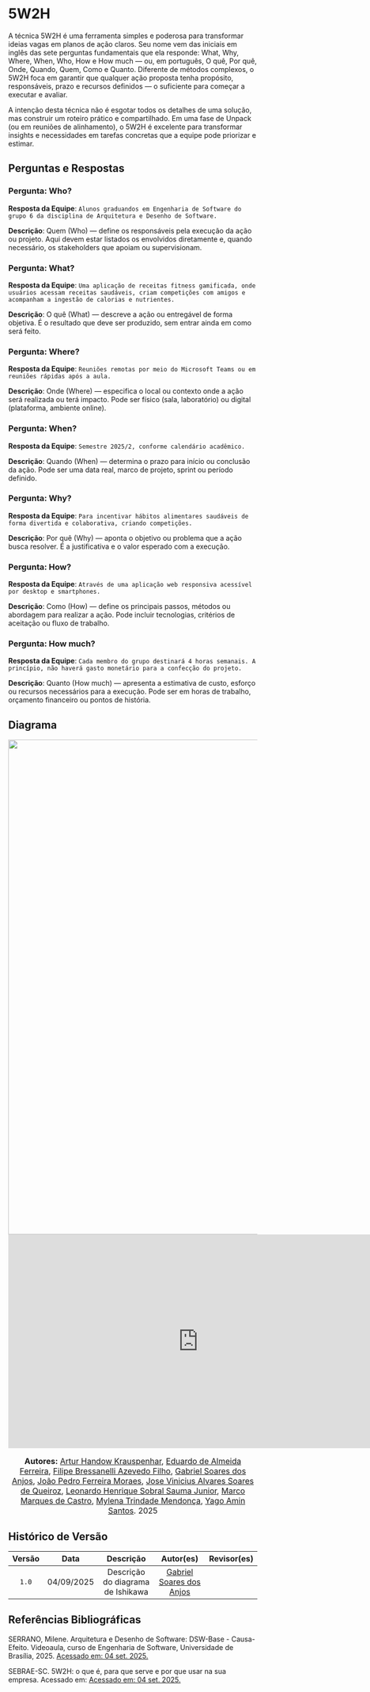 # 5W2H

A técnica 5W2H é uma ferramenta simples e poderosa para transformar ideias vagas em planos de ação claros. Seu nome vem das iniciais em inglês das sete perguntas fundamentais que ela responde: What, Why, Where, When, Who, How e How much — ou, em português, O quê, Por quê, Onde, Quando, Quem, Como e Quanto. Diferente de métodos complexos, o 5W2H foca em garantir que qualquer ação proposta tenha propósito, responsáveis, prazo e recursos definidos — o suficiente para começar a executar e avaliar.

A intenção desta técnica não é esgotar todos os detalhes de uma solução, mas construir um roteiro prático e compartilhado. Em uma fase de Unpack (ou em reuniões de alinhamento), o 5W2H é excelente para transformar insights e necessidades em tarefas concretas que a equipe pode priorizar e estimar.


## Perguntas e Respostas

### **Pergunta**: Who?
  
**Resposta da Equipe**: `Alunos graduandos em Engenharia de Software do grupo 6 da disciplina de Arquitetura e Desenho de Software.`

**Descrição**: Quem (Who) — define os responsáveis pela execução da ação ou projeto. Aqui devem estar listados os envolvidos diretamente e, quando necessário, os stakeholders que apoiam ou supervisionam.

### **Pergunta**: What?

**Resposta da Equipe**: `Uma aplicação de receitas fitness gamificada, onde usuários acessam receitas saudáveis, criam competições com amigos e acompanham a ingestão de calorias e nutrientes.`

**Descrição**: O quê (What) — descreve a ação ou entregável de forma objetiva. É o resultado que deve ser produzido, sem entrar ainda em como será feito.

### **Pergunta**: Where?

**Resposta da Equipe**: `Reuniões remotas por meio do Microsoft Teams ou em reuniões rápidas após a aula.`

**Descrição**: Onde (Where) — especifica o local ou contexto onde a ação será realizada ou terá impacto. Pode ser físico (sala, laboratório) ou digital (plataforma, ambiente online).

### **Pergunta**: When?

**Resposta da Equipe**: `Semestre 2025/2, conforme calendário acadêmico.`

**Descrição**: Quando (When) — determina o prazo para início ou conclusão da ação. Pode ser uma data real, marco de projeto, sprint ou período definido.

### **Pergunta**: Why?

**Resposta da Equipe**: `Para incentivar hábitos alimentares saudáveis de forma divertida e colaborativa, criando competições.`

**Descrição**: Por quê (Why) — aponta o objetivo ou problema que a ação busca resolver. É a justificativa e o valor esperado com a execução.

### **Pergunta**: How?

**Resposta da Equipe**: `Através de uma aplicação web responsiva acessível por desktop e smartphones.`

**Descrição**: Como (How) — define os principais passos, métodos ou abordagem para realizar a ação. Pode incluir tecnologias, critérios de aceitação ou fluxo de trabalho.

### **Pergunta**: How much?

**Resposta da Equipe**: `Cada membro do grupo destinará 4 horas semanais. A princípio, não haverá gasto monetário para a confecção do projeto.`

**Descrição**: Quanto (How much) — apresenta a estimativa de custo, esforço ou recursos necessários para a execução. Pode ser em horas de trabalho, orçamento financeiro ou pontos de história.

## Diagrama

<div style="text-align: center;">
    <img src="/home/anjos/documentos/github/2025.2-T01-G6_-QueroBemEstar_Entrega_01/docs/assets/5W2H.jpg"  width="1000px">
</div>

<iframe width="768" height="432" src="https://miro.com/app/board/uXjVJP1wEs4=/?moveToWidget=3458764639397014486&cot=14" frameborder="0" scrolling="no" allow="fullscreen; clipboard-read; clipboard-write" allowfullscreen></iframe>

<font size="3">
<p style="text-align: center">
<b>Autores:</b> 
<a href="https://github.com/Arturhk05" target="_blank">Artur Handow Krauspenhar</a>, 
<a href="https://github.com/eduardoferre" target="_blank">Eduardo de Almeida Ferreira</a>, 
<a href="https://github.com/fbressa" target="_blank">Filipe Bressanelli Azevedo Filho</a>, 
<a href="https://github.com/SAnjos3" target="_blank">Gabriel Soares dos Anjos</a>, 
<a href="https://github.com/JoaoPedro2206" target="_blank">João Pedro Ferreira Moraes</a>, 
<a href="https://github.com/JoseViniciusQueiroz" target="_blank">Jose Vinicius Alvares Soares de Queiroz</a>, 
<a href="https://github.com/leohssjr" target="_blank">Leonardo Henrique Sobral Sauma Junior</a>, 
<a href="https://github.com/marcomarquesdc" target="_blank">Marco Marques de Castro</a>, 
<a href="https://github.com/MylenaTrindade" target="_blank">Mylena Trindade Mendonça</a>, 
<a href="https://github.com/yagoas" target="_blank">Yago Amin Santos</a>. 2025
</p>
</font>

## Histórico de Versão

| Versão |    Data    |             Descrição             |                       Autor(es)                        | Revisor(es) |
| :----: | :--------: | :-------------------------------: | :----------------------------------------------------: | :---------: |
| `1.0`  | 04/09/2025 | Descrição do diagrama de Ishikawa | [Gabriel Soares dos Anjos](https://github.com/SAnjos3) |    []()     |

## Referências Bibliográficas

SERRANO, Milene. Arquitetura e Desenho de Software: DSW-Base - Causa-Efeito. Videoaula, curso de Engenharia de Software, Universidade de Brasília, 2025. [Acessado em: 04 set. 2025.](https://aprender3.unb.br/pluginfile.php/3178378/mod_page/content/5/Arquitetura%20e%20Desenho%20de%20software%20-%20Aula%20Projeto-DSW%20-%20Profa.%20Milene.pdf) 

SEBRAE-SC. 5W2H: o que é, para que serve e por que usar na sua empresa. Acessado em: [Acessado em: 04 set. 2025.](https://www.sebrae-sc.com.br/blog/5w2h-o-que-e-para-que-serve-e-por-que-usar-na-sua-empresa)